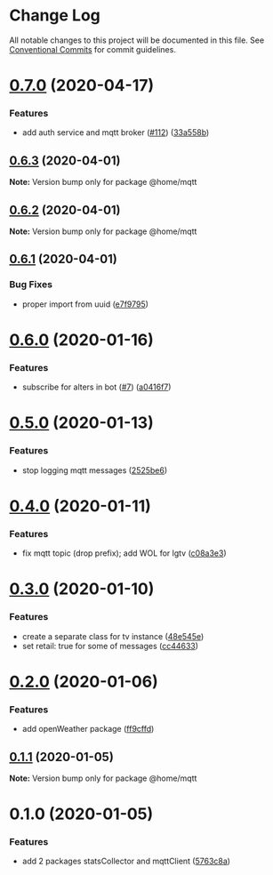 # Change Log

All notable changes to this project will be documented in this file.
See [Conventional Commits](https://conventionalcommits.org) for commit guidelines.

# [0.7.0](https://github.com/mariusz-kabala/homeAutomation/compare/@home/mqtt@0.6.3...@home/mqtt@0.7.0) (2020-04-17)


### Features

* add auth service and mqtt broker ([#112](https://github.com/mariusz-kabala/homeAutomation/issues/112)) ([33a558b](https://github.com/mariusz-kabala/homeAutomation/commit/33a558bbb522cda74429b5f42a07fbf935c4b379))





## [0.6.3](https://github.com/mariusz-kabala/homeAutomation/compare/@home/mqtt@0.6.2...@home/mqtt@0.6.3) (2020-04-01)

**Note:** Version bump only for package @home/mqtt





## [0.6.2](https://github.com/mariusz-kabala/homeAutomation/compare/@home/mqtt@0.6.1...@home/mqtt@0.6.2) (2020-04-01)

**Note:** Version bump only for package @home/mqtt





## [0.6.1](https://github.com/mariusz-kabala/homeAutomation/compare/@home/mqtt@0.6.0...@home/mqtt@0.6.1) (2020-04-01)


### Bug Fixes

* proper import from uuid ([e7f9795](https://github.com/mariusz-kabala/homeAutomation/commit/e7f979535feede1f3e1f4f3983df4bb5ac428e0d))





# [0.6.0](https://github.com/mariusz-kabala/homeAutomation/compare/@home/mqtt@0.5.0...@home/mqtt@0.6.0) (2020-01-16)


### Features

* subscribe for alters in bot ([#7](https://github.com/mariusz-kabala/homeAutomation/issues/7)) ([a0416f7](https://github.com/mariusz-kabala/homeAutomation/commit/a0416f75cd3d982762cae57ae9e50e549fe3cffb))





# [0.5.0](https://github.com/mariusz-kabala/homeAutomation/compare/@home/mqtt@0.4.0...@home/mqtt@0.5.0) (2020-01-13)


### Features

* stop logging mqtt messages ([2525be6](https://github.com/mariusz-kabala/homeAutomation/commit/2525be67b11b6fa19641e6a99a9dc336ac3c64f1))





# [0.4.0](https://github.com/mariusz-kabala/homeAutomation/compare/@home/mqtt@0.3.0...@home/mqtt@0.4.0) (2020-01-11)


### Features

* fix mqtt topic (drop prefix); add WOL for lgtv ([c08a3e3](https://github.com/mariusz-kabala/homeAutomation/commit/c08a3e3790ea511a77118057f225e5c79f0372ef))





# [0.3.0](https://github.com/mariusz-kabala/homeAutomation/compare/@home/mqtt@0.2.0...@home/mqtt@0.3.0) (2020-01-10)


### Features

* create a separate class for tv instance ([48e545e](https://github.com/mariusz-kabala/homeAutomation/commit/48e545ed523d7c385fb9606f6e598f8795bd33a4))
* set retail: true for some of messages ([cc44633](https://github.com/mariusz-kabala/homeAutomation/commit/cc4463387cdafbb9087e23268ee2ead739f7e6ad))





# [0.2.0](https://github.com/mariusz-kabala/homeAutomation/compare/@home/mqtt@0.1.1...@home/mqtt@0.2.0) (2020-01-06)


### Features

* add openWeather package ([ff9cffd](https://github.com/mariusz-kabala/homeAutomation/commit/ff9cffd08a5f03052f6ee1e77669bd8819266bd7))





## [0.1.1](https://github.com/mariusz-kabala/homeAutomation/compare/@home/mqtt@0.1.0...@home/mqtt@0.1.1) (2020-01-05)

**Note:** Version bump only for package @home/mqtt





# 0.1.0 (2020-01-05)


### Features

* add 2 packages statsCollector and mqttClient ([5763c8a](https://github.com/mariusz-kabala/homeAutomation/commit/5763c8a618e3c410ea68cb23f1aee2907e4c614e))
